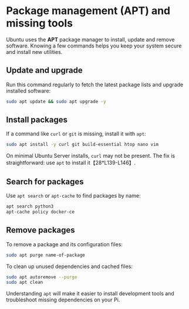 # Package management (APT) and missing tools

Ubuntu uses the **APT** package manager to install, update and remove
software.  Knowing a few commands helps you keep your system secure
and install new utilities.

## Update and upgrade

Run this command regularly to fetch the latest package lists and
upgrade installed software:

```bash
sudo apt update && sudo apt upgrade -y
```

## Install packages

If a command like `curl` or `git` is missing, install it with `apt`:

```bash
sudo apt install -y curl git build-essential htop nano vim
```

On minimal Ubuntu Server installs, `curl` may not be present.  The fix
is straightforward: use `apt` to install it【28†L139-L146】.

## Search for packages

Use `apt search` or `apt-cache` to find packages by name:

```bash
apt search python3
apt-cache policy docker-ce
```

## Remove packages

To remove a package and its configuration files:

```bash
sudo apt purge name-of-package
```

To clean up unused dependencies and cached files:

```bash
sudo apt autoremove --purge
sudo apt clean
```

Understanding `apt` will make it easier to install development tools
and troubleshoot missing dependencies on your Pi.
